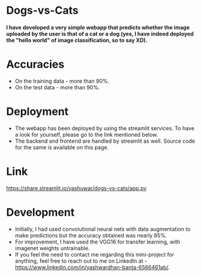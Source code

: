 # Dogs-vs-Cats
#### I have developed a very simple webapp that predicts whether the image uploaded by the user is that of a cat or a dog (yes, I have indeed deployed the "hello world" of image classification, so to say XD).

# Accuracies
* On the training data - more than 90%.
* On the test data - more than 90%.

# Deployment
* The webapp has been deployed by using the streamlit services. To have a look for yourself, please go to the link mentioned below.
* The backend and frontend are handled by streamlit as well. Source code for the same is available on this page.

# Link
https://share.streamlit.io/yashuwar/dogs-vs-cats/app.py

# Development
* Initially, I had used convolutional neural nets with data augmentation to make predictions but the accuracy obtained was nearly 85%.
* For improvement, I have used the VGG16 for transfer learning, with imagenet weights untrainable.
* If you feel the need to contact me regarding this mini-project for anything, feel free to reach out to me on LinkedIn at - https://www.linkedin.com/in/yashwardhan-banta-6566461ab/.
